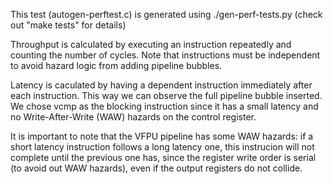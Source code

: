 
This test (autogen-perftest.c) is generated using ./gen-perf-tests.py
(check out "make tests" for details)

Throughput is calculated by executing an instruction repeatedly and counting
the number of cycles. Note that instructions must be independent to avoid
hazard logic from adding pipeline bubbles.

Latency is caculated by having a dependent instruction immediately after each
instruction. This way we can observe the full pipeline bubble inserted. We
chose vcmp as the blocking instruction since it has a small latency and no
Write-After-Write (WAW) hazards on the control register.

It is important to note that the VFPU pipeline has some WAW hazards: if a short
latency instruction follows a long latency one, this instrucion will not
complete until the previous one has, since the register write order is serial
(to avoid out WAW hazards), even if the output registers do not collide.

